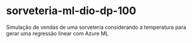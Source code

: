 # sorveteria-ml-dio-dp-100
Simulação de vendas de uma sorveteria considerando a temperatura para gerar uma regressão linear com Azure ML
